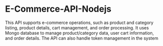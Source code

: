 # E-Commerce-API-Nodejs
This API supports e-commerce operations, such as product and category listing, product details, cart management, and order processing. It uses Mongo database to manage product/category data, user cart information, and order details. The API can also handle token management in the system
